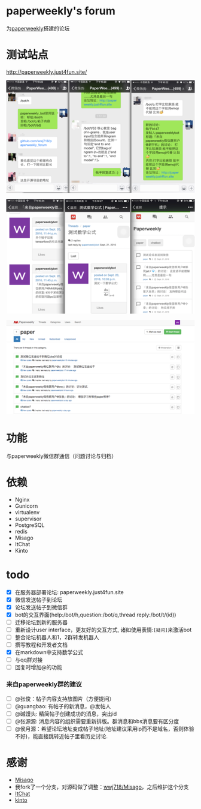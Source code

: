 # paperweekly's forum
为[paperweekly](https://zhuanlan.zhihu.com/paperweekly#!)搭建的论坛



# 测试站点
http://paperweekly.just4fun.site/

![](https://raw.githubusercontent.com/wwj718/gif_bed/master/paperweekly_group1.png)

![](https://raw.githubusercontent.com/wwj718/gif_bed/master/paperweekly_group2.png)


![](https://raw.githubusercontent.com/wwj718/gif_bed/master/paperweekly_forum.png)


# 功能
与paperweekly微信群通信（问题讨论与归档）

# 依赖
*  Nginx
*  Gunicorn
*  virtualenv
*  supervisor 
*  PostgreSQL 
*  redis
*  Misago
*  ItChat
*  Kinto

# todo
- [x] 在服务器部署论坛: paperweekly.just4fun.site
- [x] 微信发送帖子到论坛
- [x] 论坛发送帖子到微信群
- [x] bot的交互界面(help:/bot/h,question:/bot/q,thread reply:/bot/t/(id))
- [ ] 迁移论坛到新的服务器
- [ ] 重新设计user interface，更友好的交互方式, 诸如使用表情:`[疑问]`来激活bot
- [ ] 整合论坛机器人和1，2群转发机器人
- [ ] 撰写教程和开发者文档
- [x] 在markdown中支持数学公式
- [ ] 与qq群对接
- [ ] 回复时增加@的功能

### 来自paperweekly群的建议
- [ ] @张俊：帖子内容支持放图片（方便提问）
- [ ] @guangbao: 有帖子的新消息，@发帖人
- [ ] @碱馒头: 精简帖子创建成功的消息，突出id
- [ ] @张源源: 消息内容的组织需要重新排版。群消息和bbs消息要有区分度
- [ ] @侯月源：希望论坛地址变成帖子地址(地址建议采用ip而不是域名，否则体验不好)，能直接跳转近帖子里看历史讨论. 

# 感谢
*  [Misago](https://github.com/rafalp/Misago)
  *  我fork了一个分支，对源码做了调整：[wwj718/Misago](https://github.com/wwj718/Misago/tree/wwj_master)，之后维护这个分支
*  [ItChat](https://github.com/littlecodersh/ItChat)
*  [kinto](https://github.com/Kinto/kinto)
